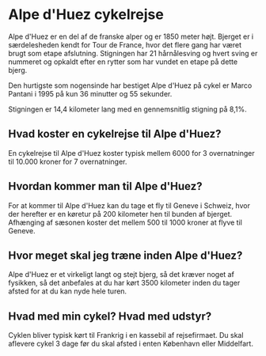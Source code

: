 # Alpe d'Huez cykelrejse

Alpe d'Huez er en del af de franske alper og er 1850 meter højt. Bjerget er i særdelesheden kendt for Tour de France, hvor det flere gang har været brugt som etape afslutning. Stigningen har 21 hårnålesving og hvert sving er nummeret og opkaldt efter en rytter som har vundet en etape på dette bjerg.

Den hurtigste som nogensinde har bestiget Alpe d'Huez på cykel er Marco Pantani i 1995 på kun 36 minutter og 55 sekunder.

Stigningen er 14,4 kilometer lang med en gennemsnitlig stigning på 8,1%.

## Hvad koster en cykelrejse til Alpe d'Huez?

En cykelrejse til Alpe d'Huez koster typisk mellem 6000 for 3 overnatninger til 10.000 kroner for 7 overnatninger.

## Hvordan kommer man til Alpe d'Huez?

For at kommer til Alpe d'Huez kan du tage et fly til Geneve i Schweiz, hvor der herefter er en køretur på 200 kilometer hen til bunden af bjerget. Afhænging af sæsonen koster det mellem 500 til 1000 kroner at flyve til Geneve.

## Hvor meget skal jeg træne inden Alpe d'Huez?

Alpe d'Huez er et virkeligt langt og stejt bjerg, så det kræver noget af fysikken, så det anbefales at du har kørt 3500 kilometer inden du tager afsted for at du kan nyde hele turen.

## Hvad med min cykel? Hvad med udstyr?

Cyklen bliver typisk kørt til Frankrig i en kassebil af rejsefirmaet. Du skal aflevere cykel 3 dage før du skal afsted i enten København eller Middelfart.
